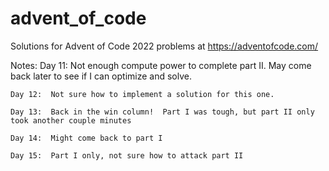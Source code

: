 # advent_of_code
Solutions for Advent of Code 2022 problems at https://adventofcode.com/

Notes:
    Day 11:  Not enough compute power to complete part II.  May come back later to see if I can optimize and solve.
    
    Day 12:  Not sure how to implement a solution for this one.
    
    Day 13:  Back in the win column!  Part I was tough, but part II only took another couple minutes
    
    Day 14:  Might come back to part I
    
    Day 15:  Part I only, not sure how to attack part II
    
